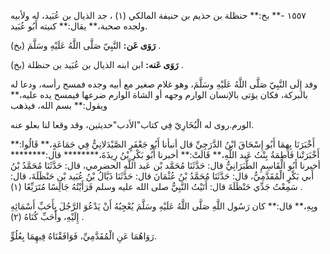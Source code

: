 ١٥٥٧ -** بخ:** حنظلة بن حذيم بن حنيفة المالكي (١) ، جد الذيال بن عُبَيد، له ولأبيه ولجده صحبة،** يقال:** كنيته أَبُو عُبَيد.

**رَوَى عَن:** النَّبِيّ صَلَّى اللَّهُ عَلَيْهِ وسَلَّمَ (بخ) .

**رَوَى عَنه:** ابن ابنه الذيال بن عُبَيد بن حنظلة (بخ) .

وفد إِلَى النَّبِيّ صَلَّى اللَّهُ عَلَيْهِ وسَلَّمَ، وهو غلام صغير مع أبيه وجده فمسح رأسه، ودعا له بالبركة، فكان يؤتى بالإنسان الوارم وجهه أو الشاة الوارم ضرعها فيمسح يده عليه،** ويقول:** بسم الله، فيذهب

الورم.روى له الْبُخَارِيّ فِي كتاب"الأدب"حديثين، وقد وقعا لنا بعلو عنه.

أَخْبَرَنَا بِهِمَا أَبُو إِسْحَاقَ ابْنُ الدَّرَجِيِّ قال أنبأنا أَبُو جَعْفَرٍ الصَّيْدَلانِيُّ فِي جَمَاعَةٍ،** قَالُوا:** أَخْبَرَتْنا فَاطِمَةُ بِنْتُ عَبد اللَّهِ،** قَالَتْ:** أخبرنا أَبُو بَكْرِ بْنُ رِيذَةَ،******** قال:******** أخبرنا أَبُو الْقَاسِمِ الطَّبَرَانِيُّ قال: حَدَّثَنَا مُحَمَّد بْن عَبد اللَّهِ الحضرمي، قال: حَدَّثَنَا مُحَمَّدُ بْنُ أَبي بَكْرٍ الْمُقَدَّمِيُّ، قال: حَدَّثَنَا مُحَمَّدُ بْنُ عُثْمَانَ قال: حَدَّثَنَا ذَيَّالُ بْنُ عُبَيد بْنِ حَنْظَلَةَ، قال: سَمِعْتُ جَدِّي حَنْظَلَةَ قال: أَتَيْتُ النَّبِيُّ صلى الله عليه وسلم فَرَأَيْتُهُ جَالِسًا مُتَرَبِّعًا (١) .

وبِهِ،** قال:** كان رَسُول اللَّهِ صَلَّى اللَّهُ عَلَيْهِ وسَلَّمَ يُعْجِبُهُ أَنْ يَدْعُوَ الرَّجُلَ بِأَحَبِّ أَسْمَائِهِ إِلَيْهِ، وأَحَبِّ كُنَاهُ (٢) .

رَوَاهُمَا عَنِ الْمُقَدَّمِيِّ، فَوَافَقْنَاهُ فِيهِمَا بِعُلُوٍّ.